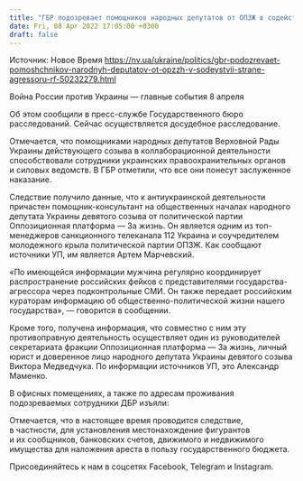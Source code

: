 ```yaml
---
title: "ГБР подозревает помощников народных депутатов от ОПЗЖ в содействии стране-агрессору РФ"
date: Fri, 08 Apr 2022 17:05:00 +0300
draft: false
---
```

Источник: Новое Время https://nv.ua/ukraine/politics/gbr-podozrevaet-pomoshchnikov-narodnyh-deputatov-ot-opzzh-v-sodeystvii-strane-agressoru-rf-50232279.html


Война России против Украины — главные события 8 апреля

Об этом сообщили в пресс-службе Государственного бюро расследований. Сейчас осуществляется досудебное расследование.

 Отмечается, что помощниками народных депутатов Верховной Рады Украины действующего созыва в коллаборационной деятельности способствовали сотрудники украинских правоохранительных органов и силовых ведомств. В ГБР отметили, что все они понесут заслуженное наказание.



 Следствие получило данные, что к антиукраинской деятельности причастен помощник-консультант на общественных началах народного депутата Украины девятого созыва от политической партии Оппозиционная платформа — За жизнь. Он является одним из топ-менеджеров санкционного телеканала 112 Украина и соучредителем молодежного крыла политической партии ОПЗЖ. Как сообщают источники УП, им является Артем Марчевский.



«По имеющейся информации мужчина регулярно координирует распространение российских фейков с представителями государства-агрессора через подконтрольные СМИ. Он также передает российским кураторам информацию об общественно-политической жизни нашего государства», — говорится в сообщении.



 Кроме того, получена информация, что совместно с ним эту противоправную деятельность осуществляет один из руководителей секретариата фракции Оппозиционная платформа — За жизнь, личный юрист и доверенное лицо народного депутата Украины девятого созыва Виктора Медведчука. По информации источников УП, это Александр Маменко.

 В офисных помещениях, а также по адресам проживания подозреваемых сотрудники ДБР изъяли:

 Отмечается, что в настоящее время проводится следствие, в частности, для установления местонахождение фигурантов и их сообщников, банковских счетов, движимого и недвижимого имущества для наложения ареста в пользу государственного бюджета.

Присоединяйтесь к нам в соцсетях Facebook, Telegram и Instagram.

